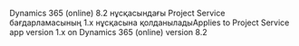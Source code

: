 <span data-ttu-id="51e40-101">Dynamics 365 (online) 8.2 нұсқасындағы Project Service бағдарламасының 1.x нұсқасына қолданылады</span><span class="sxs-lookup"><span data-stu-id="51e40-101">Applies to Project Service app version 1.x on Dynamics 365 (online) version 8.2</span></span>


